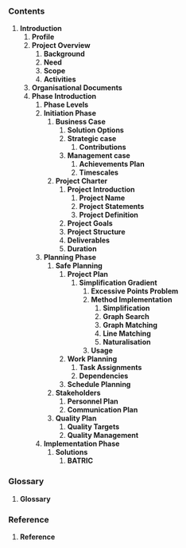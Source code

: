 

<div markdown='1' class="sidebar">

### **Contents**

1.  **Introduction**
    1.  **Profile**
    1.  **Project Overview**
        1.  **Background**
        1.  **Need**
        1.  **Scope**
        1.  **Activities**
    1.  **Organisational Documents**
    1.  **Phase Introduction**
        1.  **Phase Levels**
        1.  **Initiation Phase**
            1.  **Business Case**
                1.  **Solution Options**
                1.  **Strategic case**
                    1.  **Contributions**
                1.  **Management case**
                    1.  **Achievements Plan**
                    1.  **Timescales**
            1.  **Project Charter**
                1.  **Project Introduction**
                    1.  **Project Name**
                    1.  **Project Statements**
                    1.  **Project Definition**
                1.  **Project Goals**
                1.  **Project Structure**
                1.  **Deliverables**
                1.  **Duration**
        1.  **Planning Phase**
            1.  **Safe Planning**
                1.  **Project Plan**
                    1.  **Simplification Gradient**
                        1.  **Excessive Points Problem**
                        1.  **Method Implementation**
                            1.  **Simplification**
                            1.  **Graph Search**
                            1.  **Graph Matching**
                            1.  **Line Matching**
                            1.  **Naturalisation**
                        1.  **Usage**
                1.  **Work Planning**
                    1.  **Task Assignments**
                    1.  **Dependencies**
                1.  **Schedule Planning**
            1.  **Stakeholders**
                1.  **Personnel Plan**
                1.  **Communication Plan**
            1.  **Quality Plan**
                1.  **Quality Targets**
                1.  **Quality Management**
        1.  **Implementation Phase**
            1. **Solutions**
                1. **BATRIC**


### Glossary

1.  **Glossary**

### Reference

1.  **Reference**

</div>

